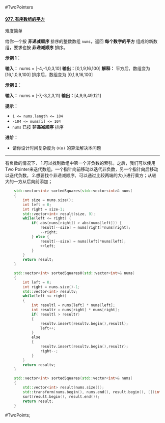 #TwoPointers
#### [977. 有序数组的平方](https://leetcode.cn/problems/squares-of-a-sorted-array/)

难度简单

给你一个按 **非递减顺序** 排序的整数数组 `nums`，返回 **每个数字的平方** 组成的新数组，要求也按 **非递减顺序** 排序。

**示例 1：**

**输入：** nums = [-4,-1,0,3,10]
**输出：**[0,1,9,16,100]
**解释：** 平方后，数组变为 [16,1,0,9,100]
排序后，数组变为 [0,1,9,16,100]

**示例 2：**

**输入：** nums = [-7,-3,2,3,11]
**输出：**[4,9,9,49,121]

**提示：**

-   `1 <= nums.length <= 104`
-   `-104 <= nums[i] <= 104`
-   `nums` 已按 **非递减顺序** 排序

**进阶：**

-   请你设计时间复杂度为 `O(n)` 的算法解决本问题

---- ----

有负数的情况下，
1.可以找到数组中第一个非负数的索引。之后，我们可以使用Two Pointer来迭代数组。一个指针向前移动以迭代非负数，另一个指针向后移动以迭代负数。
2.想要找个非递减顺序，可以通过比较两端的大小进行乘方；从较大的一方从后向前添加；

```cpp
    std::vector<int> sortedSquares(std::vector<int>& nums)
    {
        int size = nums.size();
        int left = 0;
        int right = size-1;
        std::vector<int> result(size, 0);
        while(left <= right) {
            if( abs(nums[right]) > abs(nums[left])) {
                result[--size] = nums[right]*nums[right];
                --right;
            } else {
                result[--size] = nums[left]*nums[left];
                ++left;
            }
        }
        return result;
    }
```

```cpp
    std::vector<int> sortedSquares0(std::vector<int>& nums)
    {
        int left = 0; 
        int right = nums.size()-1;
        std::vector<int> resultv;
        while(left <= right)
        {
            int resultl = nums[left] * nums[left];
            int resultr = nums[right] * nums[right];
            if( resultl > resultr)
            {
                resultv.insert(resultv.begin(),resultl);
                left++;
            }
            else 
            {
                resultv.insert(resultv.begin(),resultr);
                right--;
            }
        }
        return resultv;
    }
```

```cpp
    std::vector<int> sortedSquares(std::vector<int>& nums)
    {
        std::vector<int> result(nums.size());
        std::transform(nums.begin(), nums.end(), result.begin(), [](int &x){return x*x;});
        sort(result.begin(), result.end());
        return result;
    }
```
#TwoPoints;
